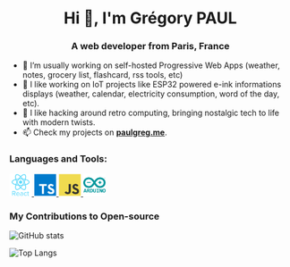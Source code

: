 
<h1 align="center">Hi 👋, I'm Grégory PAUL</h1>
<h3 align="center">A web developer from Paris, France</h3>

<!--
**paulgreg/paulgreg** is a ✨ _special_ ✨ repository because its `README.md` (this file) appears on your GitHub profile.

Here are some ideas to get you started:

- 🔭 I’m currently working on ...
- 🌱 I’m currently learning ...
- 👯 I’m looking to collaborate on ...
- 🤔 I’m looking for help with ...
- 💬 Ask me about ...
- 📫 How to reach me: ...
- 😄 Pronouns: ...
- ⚡ Fun fact: ...
-->

- 🔭 I’m usually working on self-hosted Progressive Web Apps (weather, notes, grocery list, flashcard, rss tools, etc)
- 🌱 I like working on IoT projects like ESP32 powered e-ink informations displays (weather, calendar, electricity consumption, word of the day, etc).
 - 💾 I like hacking around retro computing, bringing nostalgic tech to life with modern twists.
- 📫 Check my projects on **<a href="https://paulgreg.me">paulgreg.me</a>**.

<h3 align="left">Languages and Tools:</h3>
<p align="left">
<a href="https://reactjs.org/" target="_blank" rel="noreferrer"> <img src="https://raw.githubusercontent.com/devicons/devicon/master/icons/react/react-original-wordmark.svg" alt="react" width="40" height="40"/> </a>
<a href="https://www.typescriptlang.org/" target="_blank" rel="noreferrer"> <img src="https://raw.githubusercontent.com/devicons/devicon/master/icons/typescript/typescript-original.svg" alt="typescript" width="40" height="40"/> </a>
<a href="https://developer.mozilla.org/en-US/docs/Web/JavaScript" target="_blank" rel="noreferrer"> <img src="https://raw.githubusercontent.com/devicons/devicon/master/icons/javascript/javascript-original.svg" alt="javascript" width="40" height="40"/> </a>
<a href="https://expressjs.com" target="_blank" rel="noreferrer"> <img src="https://raw.githubusercontent.com/devicons/devicon/master/icons/arduino/arduino-original-wordmark.svg" alt="arduino" width="40" height="40"/> </a>
</p>

### My Contributions to Open-source
<!--Doc: https://github.com/anuraghazra/github-readme-stats -->
![GitHub stats](https://github-readme-stats.vercel.app/api?username=paulgreg&theme=algolia&show_icons=true&rank_icon=percentile)

![Top Langs](https://github-readme-stats.vercel.app/api/top-langs/?username=paulgreg&layout=compact&theme=algolia&hide=c&langs_count=8)
